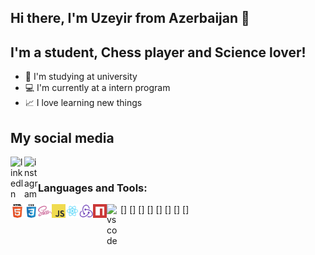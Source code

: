 ## Hi there, I'm Uzeyir from Azerbaijan 🙂


## I'm a student, Chess player and Science lover!

- 📓 I'm studying at university
- 💻 I'm currently at a intern program
- 📈 I love learning new things


## My social media

[<img align='left' alt='linkedln' width='22px' src='https://e7.pngegg.com/pngimages/796/374/png-clipart-linkedin-linkedin.png' />][linkedln]

[<img align='left' alt='instagram' width='22px' src='https://e7.pngegg.com/pngimages/792/947/png-clipart-instagram-logo-social-media-instagram-login-facebook-advertising-instagram-text-logo.png' />][instagram]

<br/>

### Languages and Tools:

[<img align='left' alt='html' width='22px' src='https://raw.githubusercontent.com/github/explore/80688e429a7d4ef2fca1e82350fe8e3517d3494d/topics/html/html.png' />]
[<img align='left' alt='css' width='22px' src='https://raw.githubusercontent.com/github/explore/80688e429a7d4ef2fca1e82350fe8e3517d3494d/topics/css/css.png' />]
[<img align='left' alt='scss' width='22px' src='https://raw.githubusercontent.com/github/explore/80688e429a7d4ef2fca1e82350fe8e3517d3494d/topics/sass/sass.png' />]
[<img align='left' alt='javascript' width='22px' src='https://raw.githubusercontent.com/github/explore/80688e429a7d4ef2fca1e82350fe8e3517d3494d/topics/javascript/javascript.png' />]
[<img align='left' alt='react' width='22px' src='https://raw.githubusercontent.com/github/explore/80688e429a7d4ef2fca1e82350fe8e3517d3494d/topics/react/react.png' />]
[<img align='left' alt='redux' width='22px' src='https://raw.githubusercontent.com/github/explore/80688e429a7d4ef2fca1e82350fe8e3517d3494d/topics/redux/redux.png' />]
[<img align='left' alt='npm' width='22px' src='https://raw.githubusercontent.com/github/explore/80688e429a7d4ef2fca1e82350fe8e3517d3494d/topics/npm/npm.png' />]
[<img align='left' alt='vscode' width='22px' src='https://upload.wikimedia.org/wikipedia/commons/thumb/9/9a/Visual_Studio_Code_1.35_icon.svg/1024px-Visual_Studio_Code_1.35_icon.svg.png' />]

[instagram]: https://www.instagram.com/elivasliuzeyir/
[linkedln]: https://www.linkedin.com/in/uzeyirelivasli/
